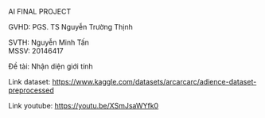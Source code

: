 AI FINAL PROJECT

GVHD: PGS. TS Nguyễn Trường Thịnh

SVTH: Nguyễn Minh Tấn       
MSSV: 20146417

Đề tài: Nhận diện giới tính

Link dataset: https://www.kaggle.com/datasets/arcarcarc/adience-dataset-preprocessed

Link youtube: https://youtu.be/XSmJsaWYfk0
